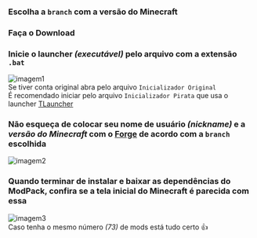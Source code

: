### Escolha a `branch` com a versão do Minecraft  

### Faça o Download  

### Inicie o launcher _(executável)_ pelo arquivo com a extensão `.bat`  
![imagem1](https://i.imgur.com/JWDS7Hp.png)  
Se tiver conta original abra pelo arquivo `Inicializador Original`  
É recomendado iniciar pelo arquivo `Inicializador Pirata` que usa o launcher [TLauncher](https://tlauncher.org)  

### Não esqueça de colocar seu nome de usuário _(nickname)_ e a _versão do Minecraft_ com o [Forge](http://files.minecraftforge.net) de acordo com a `branch` escolhida  
![imagem2](https://i.imgur.com/NIugCDG.png)  

### Quando terminar de instalar e baixar as dependências do ModPack, confira se a tela inicial do Minecraft é parecida com essa  
![imagem3](https://i.imgur.com/KODpPCg.png)  
Caso tenha o mesmo número _(73)_ de mods está tudo certo 👍   
